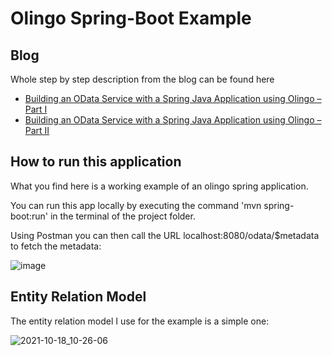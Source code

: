 # Olingo Spring-Boot Example

## Blog 

Whole step by step description from the blog can be found here
- [Building an OData Service with a Spring Java Application using Olingo – Part I](https://blogs.sap.com/2021/10/29/building-an-odata-service-with-a-spring-java-application-using-olingo-part-i/)
- [Building an OData Service with a Spring Java Application using Olingo – Part II](https://blogs.sap.com/2022/01/17/building-an-odata-service-with-a-spring-java-application-using-olingo-part-ii/)


## How to run this application

What you find here is a working example of an olingo spring application.

You can run this app locally by executing the command 'mvn spring-boot:run' in the terminal of the project folder.

Using Postman you can then call the URL localhost:8080/odata/$metadata to fetch the metadata:

![image](https://user-images.githubusercontent.com/19994604/138900236-f6ba4cca-c3e4-49ea-97c3-e80e5835aa7d.png)


## Entity Relation Model
The entity relation model I use for the example is a simple one:

![2021-10-18_10-26-06](https://user-images.githubusercontent.com/19994604/138327882-76404655-f383-46e6-82af-677560b5ccee.png)
